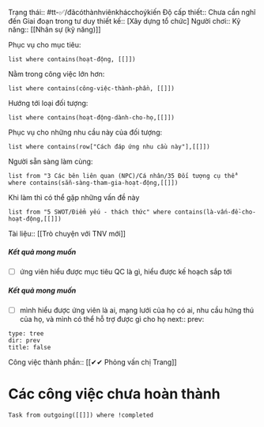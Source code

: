 Trạng thái:: #tt-✅/đãcóthànhviênkhácchoýkiến
Độ cấp thiết:: Chưa cần nghĩ đến
Giai đoạn trong tư duy thiết kế:: [Xây dựng tổ chức]
Người chơi::
Kỹ năng:: [[Nhân sự (kỹ năng)]]

Phục vụ cho mục tiêu:
```dataview
list where contains(hoạt-động, [[]])
```
Nằm trong công việc lớn hơn:
```dataview
list where contains(công-việc-thành-phần, [[]])
```
Hướng tới loại đối tượng:
```dataview
list where contains(hoạt-động-dành-cho-họ,[[]])
```
Phục vụ cho những nhu cầu này của đối tượng:
```dataview
list where contains(row["Cách đáp ứng nhu cầu này"],[[]])
```
Người sẵn sàng làm cùng:
```dataview
list from "3 Các bên liên quan (NPC)/Cá nhân/35 Đối tượng cụ thể" where contains(sẵn-sàng-tham-gia-hoạt-động,[[]])
```
Khi làm thì có thể gặp những vấn đề này
```dataview
list from "5 SWOT/Điểm yếu - thách thức" where contains(là-vấn-đề-cho-hoạt-động,[[]])
```

Tài liệu:: [[Trò chuyện với TNV mới]]
##### Kết quả mong muốn
- [ ] ứng viên hiểu được mục tiêu QC là gì, hiểu được kế hoạch sắp tới
##### Kết quả mong muốn
- [ ] mình hiểu được ứng viên là ai, mạng lưới của họ có ai, nhu cầu hứng thú của họ, và mình có thể hỗ trợ được gì cho họ
next:: 
prev:
```breadcrumbs
type: tree
dir: prev
title: false
```

Công việc thành phần:: [[✔✔ Phỏng vấn chị Trang]]

# Các công việc chưa hoàn thành
```dataview
Task from outgoing([[]]) where !completed
```
